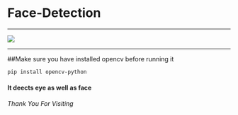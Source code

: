# Face-Detection
<hr>
<img src="https://github.com/triyam/Face-Detection/blob/main/sample.jpg">
<hr>
##Make sure you have installed opencv before running it

    pip install opencv-python
    
<h4>It deects eye as well as face</h4>
<h6>Thank You For Visiting</h6>
